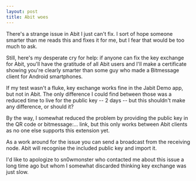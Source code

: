 ```yaml
---
layout: post
title: Abit woes
---
```

There's a strange issue in Abit I just can't fix. I sort of hope someone smarter than me reads this and fixes it for me, but I fear that would be too much to ask.

Still, here's my desperate cry for help: if anyone can fix the key exchange for Abit, you'll have the gratitude of all Abit users and I'll make a certificate showing you're clearly smarter than some guy who made a Bitmessage client for Android smartphones.

If my test wasn't a fluke, key exchange works fine in the Jabit Demo app, but not in Abit. The only difference I could find between those was a reduced time to live for the public key -- 2 days -- but this shouldn't make any difference, or should it?

By the way, I somewhat reduced the problem by providing the public key in the QR code or bitmessage:... link, but this only works between Abit clients as no one else supports this extension yet.

As a work around for the issue you can send a broadcast from the receiving node. Abit will recognise the included public key and import it.

I'd like to apologize to sn0wmonster who contacted me about this issue a long time ago but whom I somewhat discarded thinking key exchange was just slow.
